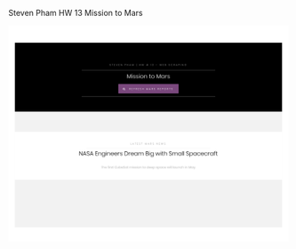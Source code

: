 Steven Pham
HW 13 
Mission to Mars

![alt text](https://github.com/Phoom/hw13_Mars/raw/master/pageImg.png)


